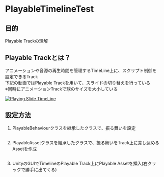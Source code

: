 # PlayableTimelineTest


## 目的
Playable Trackの理解


## Playable Trackとは？
アニメーションや音源の再生時間を管理するTimeLine上に、スクリプト制御を設定できるTrack
<br>下記の動画ではPlayable Trackを用いて、スライドの切り替えを行っている
<br>※同時にアニメーションTrackで球のサイズを大小している

[![Playing Slide TimeLine](http://img.youtube.com/vi/Si_4G2xJgKY/0.jpg)](http://www.youtube.com/watch?v=Si_4G2xJgKY "Playing Slide TimeLine")

## 設定方法
1. PlayableBehaviourクラスを継承したクラスで、振る舞いを設定
```
```


2. PlayableAssetクラスを継承したクラスで、振る舞いをTrack上に差し込めるAssetを作成
```
```

3. UnityのGUIでTimelineのPlayable Track上にPlayable Assetを挿入(右クリックで勝手に出てくる)
